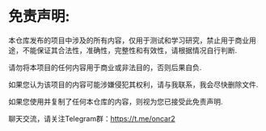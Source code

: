 


# 免责声明: 
本仓库发布的项目中涉及的所有内容，仅用于测试和学习研究，禁止用于商业用途，不能保证其合法性，准确性，完整性和有效性，请根据情况自行判断.

请勿将本项目的任何内容用于商业或非法目的，否则后果自负.

如果您认为该项目的内容可能涉嫌侵犯其权利，请与我联系，我会尽快删除文件.

如果您使用并复制了任何本仓库的内容，则视为您已接受此免责声明.

聊天交流，请关注Telegram群：https://t.me/oncar2



